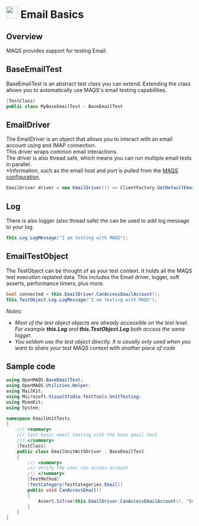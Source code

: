 # <img src="resources/maqslogo.ico" height="32" width="32"> Email Basics

## Overview
MAQS provides support for testing Email.  

## BaseEmailTest
BaseEmailTest is an abstract test class you can extend.  Extending the class allows you to automatically use MAQS's email testing capabilities.
```csharp
[TestClass]
public class MyBaseEmailTest : BaseEmailTest
```

## EmailDriver
The EmailDriver is an object that allows you to interact with an email account using and IMAP connection.  
This driver wraps common email interactions.  
The driver is also thread safe, which means you can run multiple email tests in parallel.  
*Information, such as the email host and port is pulled from the [MAQS configuration](MAQS_8/Email/EmailConfig.md). 
```csharp
EmailDriver driver = new EmailDriver(() => ClientFactory.GetDefaultEmailClient());
```

## Log
There is also logger (also thread safe) the can be used to add log message to your log.
```csharp
this.Log.LogMessage("I am testing with MAQS");
```

## EmailTestObject
The TestObject can be thought of as your test context.  It holds all the MAQS test execution replated data.  This includes the Email driver, logger, soft asserts, performance timers, plus more.
```csharp
bool connected = this.EmailDriver.CanAccessEmailAccount();
this.TestObject.Log.LogMessage("I am testing with MAQS");
```
*Notes:*  
* *Most of the test object objects are already accessible on the test level. For example **this.Log** and **this.TestObject.Log** both access the same logger.*
* *You seldom use the test object directly. It is usually only used when you want to share your test MAQS context with another piece of code*

## Sample code
```csharp
using OpenMAQS.BaseEmailTest;
using OpenMAQS.Utilities.Helper;
using MailKit;
using Microsoft.VisualStudio.TestTools.UnitTesting;
using MimeKit;
using System;

namespace EmailUnitTests
{
    /// <summary>
    /// Test basic email testing with the base email test
    /// </summary>
    [TestClass]
    public class EmailUnitWithDriver : BaseEmailTest
    {
        /// <summary>
        /// Verify the user can access account
        /// </summary>
        [TestMethod]
        [TestCategory(TestCategories.Email)]
        public void CanAccessEmail()
        {
            Assert.IsTrue(this.EmailDriver.CanAccessEmailAccount(), "Email account was not accessible");
        }
    }
}
```